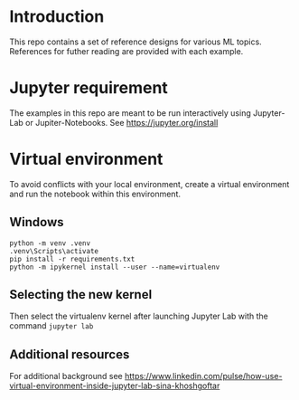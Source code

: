 # Introduction

This repo contains a set of reference designs for various ML topics. References for futher reading are provided with each example.

# Jupyter requirement

The examples in this repo are meant to be run interactively using Jupyter-Lab or Jupiter-Notebooks. See https://jupyter.org/install

# Virtual environment

To avoid conflicts with your local environment, create a virtual environment and run the notebook within this environment.

## Windows
```
python -m venv .venv
.venv\Scripts\activate
pip install -r requirements.txt
python -m ipykernel install --user --name=virtualenv
```

## Selecting the new kernel

Then select the virtualenv kernel after launching Jupyter Lab with the command `jupyter lab`

## Additional resources
For additional background see https://www.linkedin.com/pulse/how-use-virtual-environment-inside-jupyter-lab-sina-khoshgoftar 